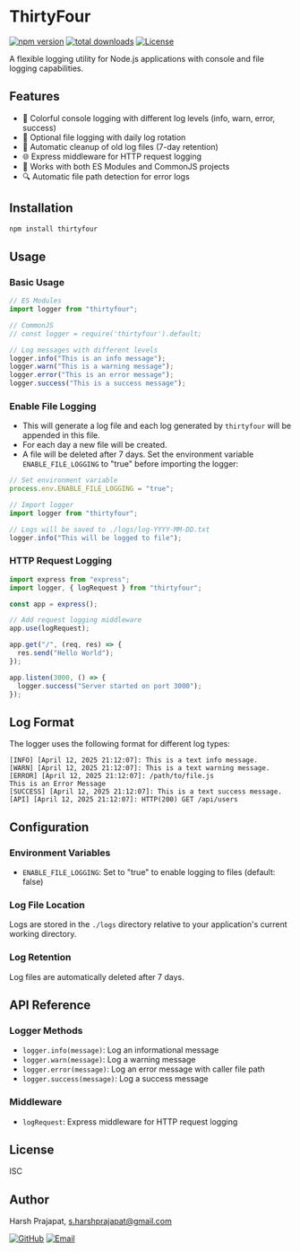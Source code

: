 # ThirtyFour

[![npm version](https://img.shields.io/npm/v/thirtyfour?style=for-the-badge)](https://www.npmjs.com/package/thirtyfour) [![total downloads](https://img.shields.io/npm/dt/thirtyfour?style=for-the-badge)](https://www.npmjs.com/package/thirtyfour) [![License](https://img.shields.io/npm/l/thirtyfour?style=for-the-badge)](https://github.com/iam-harshprajapat/ThirtyFour/blob/main/LICENSE)

A flexible logging utility for Node.js applications with console and file logging capabilities.

## Features

- 🌈 Colorful console logging with different log levels (info, warn, error, success)
- 📝 Optional file logging with daily log rotation
- 🧹 Automatic cleanup of old log files (7-day retention)
- 🌐 Express middleware for HTTP request logging
- 🔄 Works with both ES Modules and CommonJS projects
- 🔍 Automatic file path detection for error logs

## Installation

```bash
npm install thirtyfour
```

## Usage

### Basic Usage

```javascript
// ES Modules
import logger from "thirtyfour";

// CommonJS
// const logger = require('thirtyfour').default;

// Log messages with different levels
logger.info("This is an info message");
logger.warn("This is a warning message");
logger.error("This is an error message");
logger.success("This is a success message");
```

### Enable File Logging

- This will generate a log file and each log generated by `thirtyfour` will be appended in this file.
- For each day a new file will be created.
- A file will be deleted after 7 days.
  Set the environment variable `ENABLE_FILE_LOGGING` to "true" before importing the logger:

```javascript
// Set environment variable
process.env.ENABLE_FILE_LOGGING = "true";

// Import logger
import logger from "thirtyfour";

// Logs will be saved to ./logs/log-YYYY-MM-DD.txt
logger.info("This will be logged to file");
```

### HTTP Request Logging

```javascript
import express from "express";
import logger, { logRequest } from "thirtyfour";

const app = express();

// Add request logging middleware
app.use(logRequest);

app.get("/", (req, res) => {
  res.send("Hello World");
});

app.listen(3000, () => {
  logger.success("Server started on port 3000");
});
```

## Log Format

The logger uses the following format for different log types:

```
[INFO] [April 12, 2025 21:12:07]: This is a text info message.
[WARN] [April 12, 2025 21:12:07]: This is a text warning message.
[ERROR] [April 12, 2025 21:12:07]: /path/to/file.js
This is an Error Message
[SUCCESS] [April 12, 2025 21:12:07]: This is a text success message.
[API] [April 12, 2025 21:12:07]: HTTP(200) GET /api/users
```

## Configuration

### Environment Variables

- `ENABLE_FILE_LOGGING`: Set to "true" to enable logging to files (default: false)

### Log File Location

Logs are stored in the `./logs` directory relative to your application's current working directory.

### Log Retention

Log files are automatically deleted after 7 days.

## API Reference

### Logger Methods

- `logger.info(message)`: Log an informational message
- `logger.warn(message)`: Log a warning message
- `logger.error(message)`: Log an error message with caller file path
- `logger.success(message)`: Log a success message

### Middleware

- `logRequest`: Express middleware for HTTP request logging

## License

ISC

## Author

Harsh Prajapat, s.harshprajapat@gmail.com

[![GitHub](https://img.shields.io/badge/GitHub-000?style=for-the-badge&logo=github&logoColor=white)](https://github.com/iam-harshprajapat) [![Email](https://img.shields.io/badge/Gmail-1a73e8?style=for-the-badge&logo=gmail&logoColor=darkRed)](mailto:s.harshprajapat@gmail.com)
